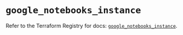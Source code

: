# `google_notebooks_instance`

Refer to the Terraform Registry for docs: [`google_notebooks_instance`](https://registry.terraform.io/providers/hashicorp/google-beta/6.25.0/docs/resources/google_notebooks_instance).
